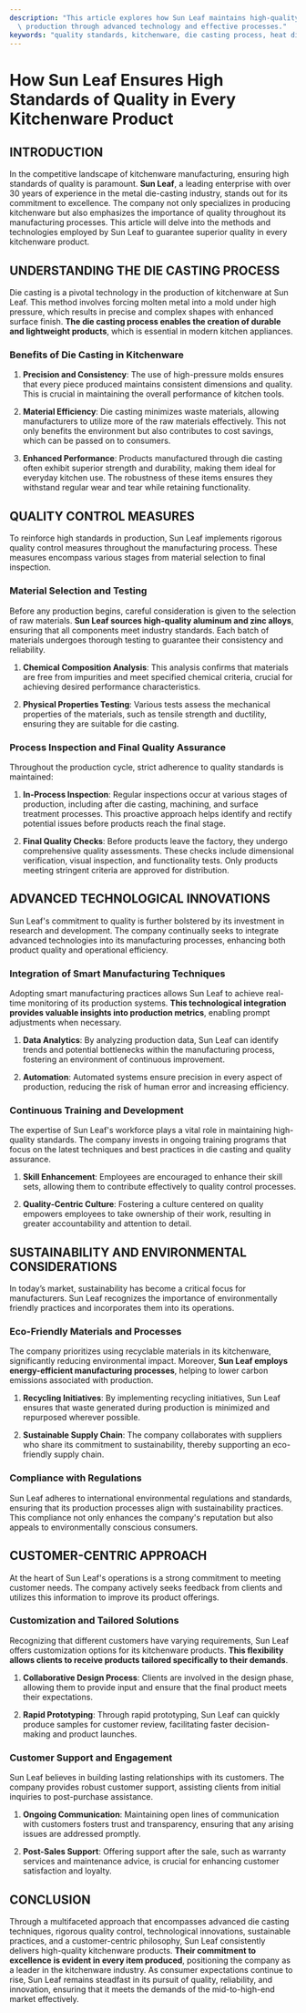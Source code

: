 ```yaml
---
description: "This article explores how Sun Leaf maintains high-quality standards in kitchenware\
  \ production through advanced technology and effective processes."
keywords: "quality standards, kitchenware, die casting process, heat dissipation performance"
---
```

# How Sun Leaf Ensures High Standards of Quality in Every Kitchenware Product

## INTRODUCTION

In the competitive landscape of kitchenware manufacturing, ensuring high standards of quality is paramount. **Sun Leaf**, a leading enterprise with over 30 years of experience in the metal die-casting industry, stands out for its commitment to excellence. The company not only specializes in producing kitchenware but also emphasizes the importance of quality throughout its manufacturing processes. This article will delve into the methods and technologies employed by Sun Leaf to guarantee superior quality in every kitchenware product.

## UNDERSTANDING THE DIE CASTING PROCESS

Die casting is a pivotal technology in the production of kitchenware at Sun Leaf. This method involves forcing molten metal into a mold under high pressure, which results in precise and complex shapes with enhanced surface finish. **The die casting process enables the creation of durable and lightweight products**, which is essential in modern kitchen appliances.

### Benefits of Die Casting in Kitchenware

1. **Precision and Consistency**: The use of high-pressure molds ensures that every piece produced maintains consistent dimensions and quality. This is crucial in maintaining the overall performance of kitchen tools.
   
2. **Material Efficiency**: Die casting minimizes waste materials, allowing manufacturers to utilize more of the raw materials effectively. This not only benefits the environment but also contributes to cost savings, which can be passed on to consumers.

3. **Enhanced Performance**: Products manufactured through die casting often exhibit superior strength and durability, making them ideal for everyday kitchen use. The robustness of these items ensures they withstand regular wear and tear while retaining functionality.

## QUALITY CONTROL MEASURES

To reinforce high standards in production, Sun Leaf implements rigorous quality control measures throughout the manufacturing process. These measures encompass various stages from material selection to final inspection.

### Material Selection and Testing

Before any production begins, careful consideration is given to the selection of raw materials. **Sun Leaf sources high-quality aluminum and zinc alloys**, ensuring that all components meet industry standards. Each batch of materials undergoes thorough testing to guarantee their consistency and reliability.

1. **Chemical Composition Analysis**: This analysis confirms that materials are free from impurities and meet specified chemical criteria, crucial for achieving desired performance characteristics.

2. **Physical Properties Testing**: Various tests assess the mechanical properties of the materials, such as tensile strength and ductility, ensuring they are suitable for die casting.

### Process Inspection and Final Quality Assurance

Throughout the production cycle, strict adherence to quality standards is maintained:

1. **In-Process Inspection**: Regular inspections occur at various stages of production, including after die casting, machining, and surface treatment processes. This proactive approach helps identify and rectify potential issues before products reach the final stage.

2. **Final Quality Checks**: Before products leave the factory, they undergo comprehensive quality assessments. These checks include dimensional verification, visual inspection, and functionality tests. Only products meeting stringent criteria are approved for distribution.

## ADVANCED TECHNOLOGICAL INNOVATIONS

Sun Leaf's commitment to quality is further bolstered by its investment in research and development. The company continually seeks to integrate advanced technologies into its manufacturing processes, enhancing both product quality and operational efficiency.

### Integration of Smart Manufacturing Techniques

Adopting smart manufacturing practices allows Sun Leaf to achieve real-time monitoring of its production systems. **This technological integration provides valuable insights into production metrics**, enabling prompt adjustments when necessary.

1. **Data Analytics**: By analyzing production data, Sun Leaf can identify trends and potential bottlenecks within the manufacturing process, fostering an environment of continuous improvement.

2. **Automation**: Automated systems ensure precision in every aspect of production, reducing the risk of human error and increasing efficiency.

### Continuous Training and Development

The expertise of Sun Leaf's workforce plays a vital role in maintaining high-quality standards. The company invests in ongoing training programs that focus on the latest techniques and best practices in die casting and quality assurance.

1. **Skill Enhancement**: Employees are encouraged to enhance their skill sets, allowing them to contribute effectively to quality control processes.

2. **Quality-Centric Culture**: Fostering a culture centered on quality empowers employees to take ownership of their work, resulting in greater accountability and attention to detail.

## SUSTAINABILITY AND ENVIRONMENTAL CONSIDERATIONS

In today’s market, sustainability has become a critical focus for manufacturers. Sun Leaf recognizes the importance of environmentally friendly practices and incorporates them into its operations.

### Eco-Friendly Materials and Processes

The company prioritizes using recyclable materials in its kitchenware, significantly reducing environmental impact. Moreover, **Sun Leaf employs energy-efficient manufacturing processes**, helping to lower carbon emissions associated with production.

1. **Recycling Initiatives**: By implementing recycling initiatives, Sun Leaf ensures that waste generated during production is minimized and repurposed wherever possible.

2. **Sustainable Supply Chain**: The company collaborates with suppliers who share its commitment to sustainability, thereby supporting an eco-friendly supply chain.

### Compliance with Regulations

Sun Leaf adheres to international environmental regulations and standards, ensuring that its production processes align with sustainability practices. This compliance not only enhances the company's reputation but also appeals to environmentally conscious consumers.

## CUSTOMER-CENTRIC APPROACH

At the heart of Sun Leaf's operations is a strong commitment to meeting customer needs. The company actively seeks feedback from clients and utilizes this information to improve its product offerings.

### Customization and Tailored Solutions

Recognizing that different customers have varying requirements, Sun Leaf offers customization options for its kitchenware products. **This flexibility allows clients to receive products tailored specifically to their demands**.

1. **Collaborative Design Process**: Clients are involved in the design phase, allowing them to provide input and ensure that the final product meets their expectations.

2. **Rapid Prototyping**: Through rapid prototyping, Sun Leaf can quickly produce samples for customer review, facilitating faster decision-making and product launches.

### Customer Support and Engagement

Sun Leaf believes in building lasting relationships with its customers. The company provides robust customer support, assisting clients from initial inquiries to post-purchase assistance.

1. **Ongoing Communication**: Maintaining open lines of communication with customers fosters trust and transparency, ensuring that any arising issues are addressed promptly.

2. **Post-Sales Support**: Offering support after the sale, such as warranty services and maintenance advice, is crucial for enhancing customer satisfaction and loyalty.

## CONCLUSION

Through a multifaceted approach that encompasses advanced die casting techniques, rigorous quality control, technological innovations, sustainable practices, and a customer-centric philosophy, Sun Leaf consistently delivers high-quality kitchenware products. **Their commitment to excellence is evident in every item produced**, positioning the company as a leader in the kitchenware industry. As consumer expectations continue to rise, Sun Leaf remains steadfast in its pursuit of quality, reliability, and innovation, ensuring that it meets the demands of the mid-to-high-end market effectively.
